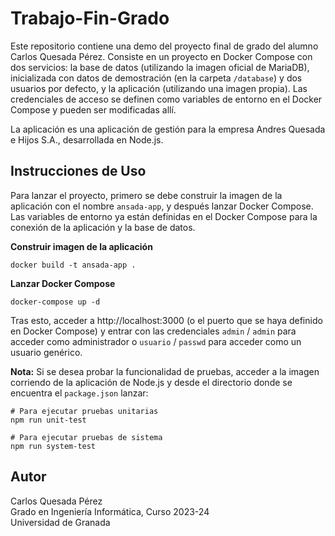 # Trabajo-Fin-Grado


Este repositorio contiene una demo del proyecto final de grado del alumno Carlos Quesada Pérez. Consiste en un proyecto en Docker Compose con dos servicios: la base de datos (utilizando la imagen oficial de MariaDB), inicializada con datos de demostración (en la carpeta `/database`) y dos usuarios por defecto, y la aplicación (utilizando una imagen propia). Las credenciales de acceso se definen como variables de entorno en el Docker Compose y pueden ser modificadas allí.


La aplicación es una aplicación de gestión para la empresa Andres Quesada e Hijos S.A., desarrollada en Node.js.

## Instrucciones de Uso

Para lanzar el proyecto, primero se debe construir la imagen de la aplicación con el nombre `ansada-app`, y después lanzar Docker Compose. Las variables de entorno ya están definidas en el Docker Compose para la conexión de la aplicación y la base de datos.

**Construir imagen de la aplicación**

    docker build -t ansada-app .

**Lanzar Docker Compose**

    docker-compose up -d

Tras esto, acceder a http://localhost:3000 (o el puerto que se haya definido en Docker Compose) y entrar con las credenciales `admin` / `admin` para acceder como administrador o `usuario` / `passwd` para acceder como un usuario genérico.

**Nota:** Si se desea probar la funcionalidad de pruebas, acceder a la imagen corriendo de la aplicación de Node.js y desde el directorio donde se encuentra el `package.json` lanzar:

    # Para ejecutar pruebas unitarias
    npm run unit-test

    # Para ejecutar pruebas de sistema
    npm run system-test

## Autor

Carlos Quesada Pérez <br />
Grado en Ingeniería Informática, Curso 2023-24  <br />
Universidad de Granada <br />
